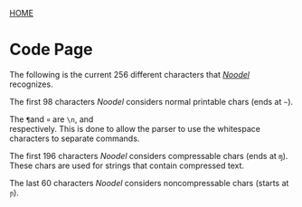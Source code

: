 [HOME](README.md)

# Code Page

<script src="https://code.jquery.com/jquery-3.1.1.min.js" integrity="sha256-hVVnYaiADRTO2PzUGmuLJr8BLUSjGIZsDYGmIJLv2b8=" crossorigin="anonymous"></script>

<script src="../src/js/pipe.js"></script>
<script src="../src/js/props.js"></script>
<script src="../src/js/token.js"></script>
<script src="../src/js/path.js"></script>
<script src="../src/js/characters.js"></script>
<script src="../src/js/types.js"></script>
<script src="../src/noodel.js"></script>
<script src="../src/noodel-basic_array.js"></script>
<script src="../src/noodel-basic_cast.js"></script>
<script src="../src/noodel-basic_operands.js"></script>
<script src="../src/noodel-basic_pipe.js"></script>
<script src="../src/noodel-basic_print.js"></script>
<script src="../src/noodel-literals.js"></script>
<script src="../src/noodel-loops.js"></script>

<link rel="stylesheet" type="text/css" href="../docs.css">
<script type="text/javascript" src="../docs.js"></script>


The following is the current 256 different characters that [_Noodel_](https://tkellehe.github.io/noodel/docs/code_page.html) recognizes.

<div class="noodel-char_table"></div>

The first 98 characters _Noodel_ considers normal printable chars (ends at `~`).

The `¶`and `¤` are `\n`, and <code> </code> respectively. This is done to allow the parser to use the whitespace characters to separate commands.

The first 196 characters _Noodel_ considers compressable chars (ends at `ɱ`). These chars are used for strings that contain compressed text.

The last 60 characters _Noodel_ considers noncompressable chars (starts at `ɲ`).
